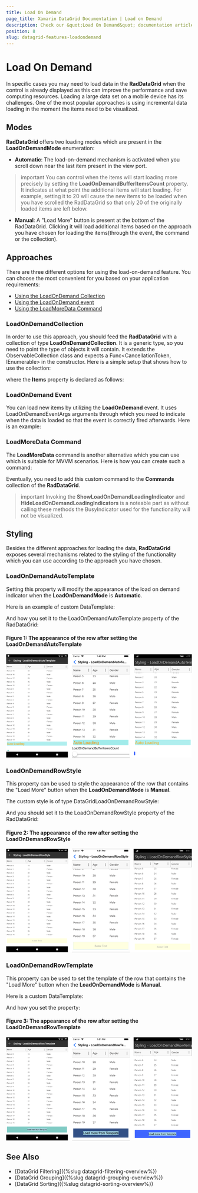 ```yaml
---
title: Load On Demand
page_title: Xamarin DataGrid Documentation | Load on Demand
description: Check our &quot;Load On Demand&quot; documentation article for Telerik DataGrid for Xamarin control.
position: 8
slug: datagrid-features-loadondemand
---
```


# Load On Demand #

In specific cases you may need to load data in the **RadDataGrid** when the control is already displayed as this can improve the performance and save computing resources. Loading a large data set on a mobile device has its challenges. One of the most popular approaches is using incremental data loading in the moment the items need to be visualized. 

## Modes

**RadDataGrid** offers two loading modes which are present in the **LoadOnDemandMode** enumeration:

* **Automatic**: The load-on-demand mechanism is activated when you scroll down near the last item present in the view port. 
 
>important You can control when the items will start loading more precisely by setting the **LoadOnDemandBufferItemsCount** property. It indicates at what point the additional items will start loading. For example, setting it to 20 will cause the new items to be loaded when you have scrolled the RadDataGrid so that only 20 of the originally loaded items are left below.

* **Manual**: A "Load More" button is present at the bottom of the RadDataGrid. Clicking it will load additional items based on the approach you have chosen for loading the items(through the event, the command or the collection).

## Approaches 

There are three different options for using the load-on-demand feature. You can choose the most convenient for you based on your application requirements:

 * [Using the LoadOnDemand Collection](#loadondemandcollection)
 * [Using the LoadOnDemand event](#loadondemand-event)
 * [Using the LoadMoreData Command](#loadmoredata-command)

### LoadOnDemandCollection

In order to use this approach, you should feed the **RadDataGrid** with a collection of type **LoadOnDemandCollection**. It is a generic type, so you need to point the type of objects it will contain. It extends the ObservableCollection<T> class and expects a Func<CancellationToken, IEnumerable> in the constructor. Here is a simple setup that shows how to use the collection:

<snippet id='datagrid-loadondemand-collection-csharp'/>

where the **Items** property is declared as follows:

<snippet id='datagrid-loadondemand-collection-property-csharp'/>

### LoadOnDemand Event

You can load new items by utilizing the **LoadOnDemand** event. It uses LoadOnDemandEventArgs arguments through which you need to indicate when the data is loaded so that the event is correctly fired afterwards. Here is an example:

<snippet id='datagrid-loadondemand-event-csharp'/>

### LoadMoreData Command

The **LoadMoreData** command is another alternative which you can use which is suitable for MVVM scenarios. Here is how you can create such a command:

<snippet id='datagrid-customloadmoredatacommand-csharp'/>

Eventually, you need to add this custom command to the **Commands** collection of the **RadDataGrid**.

<snippet id='datagrid-customloadmoredatacommand-addtocollection-csharp'/>

>important Invoking the **ShowLoadOnDemandLoadingIndicator** and **HideLoadOnDemandLoadingIndicators** is a noteable part as without calling these methods the BusyIndicator used for the functionality will not be visualized.

## Styling

Besides the different approaches for loading the data, **RadDataGrid** exposes several mechanisms related to the styling of the functionality which you can use according to the approach you have chosen.

### LoadOnDemandAutoTemplate

Setting this property will modify the appearance of the load on demand indicator when the **LoadOnDemandMode** is **Automatic**.

Here is an example of custom DataTemplate:
<snippet id='datagrid-loadondemandautotemplate-xaml'/>

And how you set it to the LoadOnDemandAutoTemplate property of the RadDataGrid:
<snippet id='datagrid-setting-loadondemandautotemplate-xaml'/>

#### Figure 1: The appearance of the row after setting the LoadOnDemandAutoTemplate
![](images/datagrid-autotemplate.png)

### LoadOnDemandRowStyle 
This property can be used to style the appearance of the row that contains the "Load More" button when the **LoadOnDemandMode** is **Manual**.

The custom style is of type DataGridLoadOnDemandRowStyle:
<snippet id='datagrid-loadondemandrowstyle-xaml'/>

And you should set it to the LoadOnDemandRowStyle property of the RadDataGrid:
<snippet id='datagrid-setting-loadondemandrowstyle-xaml'/>

#### Figure 2: The appearance of the row after setting the LoadOnDemandRowStyle
![](images/datagrid-rowstyle.png)

### LoadOnDemandRowTemplate 

This property can be used to set the template of the row that contains the "Load More" button when the **LoadOnDemandMode** is **Manual**.

Here is a custom DataTemplate:
<snippet id='datagrid-loadondemandrowtemplate-xaml'/>

And how you set the property:
<snippet id='datagrid-setting-loadondemandrowtemplate-xaml'/>

#### Figure 3: The appearance of the row after setting the LoadOnDemandRowTemplate
![](images/datagrid-rowtemplate.png)


## See Also

* [DataGrid Filtering]({%slug datagrid-filtering-overview%})
* [DataGrid Grouping]({%slug datagrid-grouping-overview%})
* [DataGrid Sorting]({%slug datagrid-sorting-overview%})
